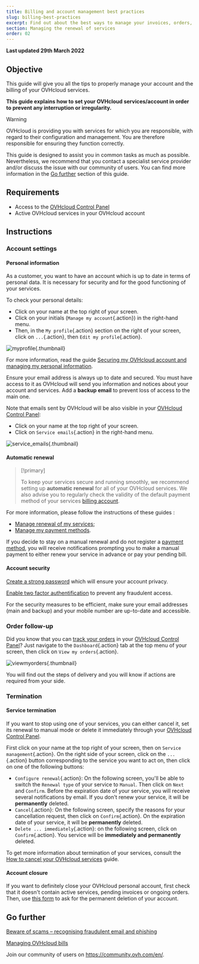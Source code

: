 ```yaml
---
title: Billing and account management best practices
slug: billing-best-practices
excerpt: Find out about the best ways to manage your invoices, orders, payment methods and account
section: Managing the renewal of services
order: 02
---
```


**Last updated 29th March 2022**

## Objective

This guide will give you all the tips to properly manage your account and the billing of your OVHcloud services.

**This guide explains how to set your OVHcloud services/account in order to prevent any interruption or irregularity.**

> [!warning]
> OVHcloud is providing you with services for which you are responsible, with regard to their configuration and management. You are therefore responsible for ensuring they function correctly.
>
> This guide is designed to assist you in common tasks as much as possible. Nevertheless, we recommend that you contact a specialist service provider and/or discuss the issue with our community of users. You can find more information in the [Go further](#gofurther) section of this guide.
>

## Requirements

- Access to the [OVHcloud Control Panel](https://www.ovh.com/auth/?action=gotomanager&from=https://www.ovh.co.uk/&ovhSubsidiary=GB)
- Active OVHcloud services in your OVHcloud account 

## Instructions

### Account settings

#### Personal information

As a customer, you want to have an account which is up to date in terms of personal data. It is necessary for security and for the good functioning of your services.

To check your personal details:

- Click on your name at the top right of your screen.
- Click on your initials (`Manage my account`{.action}) in the right-hand menu.
- Then, in the `My profile`{.action} section on the right of your screen, click on `...`{.action}, then `Edit my profile`{.action}.

![myprofile](images/myprofile.png){.thumbnail}

For more information, read the guide [Securing my OVHcloud account and managing my personal information](https://docs.ovh.com/gb/en/customer/all-about-your-username/#how-to-manage-your-personal-details_1).

Ensure your email address is always up to date and secured. You must have access to it as OVHcloud will send you information and notices about your account and services. Add a **backup email** to prevent loss of access to the main one.

Note that emails sent by OVHcloud will be also visible in your [OVHcloud Control Panel](https://www.ovh.com/auth/?action=gotomanager&from=https://www.ovh.co.uk/&ovhSubsidiary=GB):

- Click on your name at the top right of your screen.
- Click on `Service emails`{.action} in the right-hand menu.

![service_emails](images/service_emails.png){.thumbnail}

#### Automatic renewal

> [!primary]
>
> To keep your services secure and running smoothly, we recommend setting up **automatic renewal** for all of your OVHcloud services. We also advise you to regularly check the validity of the default payment method of your services [billing account](https://docs.ovh.com/gb/en/customer/managing-contacts/#definition).
>

For more information, please follow the instructions of these guides :

* [Manage renewal of my services](https://docs.ovh.com/gb/en/billing/how-to-use-automatic-renewal-at-ovh/);
* [Manage my payment methods](https://docs.ovh.com/gb/en/billing/manage-payment-methods/).

If you decide to stay on a manual renewal and do not register a [payment method](https://docs.ovh.com/gb/en/billing/managing-ovh-orders/), you will receive notifications prompting you to make a manual payment to either renew your service in advance or pay your pending bill.

#### Account security

[Create a strong password](https://docs.ovh.com/gb/en/customer/manage-password/#generate-a-strong-password) which will ensure your account privacy.

[Enable two factor authentification](https://docs.ovh.com/gb/en/customer/secure-account-with-2FA/) to prevent any fraudulent access.

For the security measures to be efficient, make sure your email addresses (main and backup) and your mobile number are up-to-date and accessible.

### Order follow-up

Did you know that you can [track your orders](https://docs.ovh.com/gb/en/billing/managing-ovh-orders/) in your [OVHcloud Control Panel](https://www.ovh.com/auth/?action=gotomanager&from=https://www.ovh.co.uk/&ovhSubsidiary=GB)? Just navigate to the `Dashboard`{.action} tab at the top menu of your screen, then click on `View my orders`{.action}.

![viewmyorders](images/viewmyorders.png){.thumbnail}

You will find out the steps of delivery and you will know if actions are required from your side.

### Termination

#### Service termination

If you want to stop using one of your services, you can either cancel it, set its renewal to manual mode or delete it immediately through your [OVHcloud Control Panel](https://www.ovh.com/auth/?action=gotomanager&from=https://www.ovh.co.uk/&ovhSubsidiary=GB).

First click on your name at the top right of your screen, then on `Service management`{.action}. On the right side of your screen, click on the `...`{.action} button corresponding to the service you want to act on, then click on one of the following buttons:

- `Configure renewal`{.action}: On the following screen, you'll be able to switch the `Renewal type` of your service to `Manual`. Then click on `Next` and `Confirm`. Before the expiration date of your service, you will receive several notifications by email. If you don't renew your service, it will be **permanently** deleted.
- `Cancel`{.action}: On the following screen, specify the reasons for your cancellation request, then click on `Confirm`{.action}. On the expiration date of your service, it will be **permanently** deleted.
- `Delete ... immediately`{.action}: on the following screen, click on `Confirm`{.action}. You service will be **immediately and permanently** deleted.

To get more information about termination of your services, consult the [How to cancel your OVHcloud services](https://docs.ovh.com/gb/en/billing/how-to-cancel-your-services/) guide.

#### Account closure

If you want to definitely close your OVHcloud personal account, first check that it doesn't contain active services, pending invoices or ongoing orders. Then, use [this form](https://www.ovh.co.uk/personal-data-protection/exercise-your-rights?lsdDoc=exercising-your-rights) to ask for the permanent deletion of your account.

## Go further <a name="gofurther"></a>

[Beware of scams – recognising fraudulent email and phishing](https://docs.ovh.com/gb/en/customer/scams-fraud-phishing/)

[Managing OVHcloud bills](https://docs.ovh.com/gb/en/billing/manage-ovh-bills/)

Join our community of users on <https://community.ovh.com/en/>.
